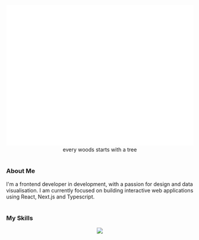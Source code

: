 <div  align="center" >
<img src="./tree.svg">
</div>

<div  align="center" >
every woods starts with a tree
</div>

<div></div>

#

### About Me

I'm a frontend developer in development, with a passion for design and data visualisation. I am currently focused on building interactive web applications using React, Next.js and Typescript.

#

### My Skills

<p align="center">
  <a href="https://skillicons.dev">
    <img src="https://skillicons.dev/icons?i=js,ts,py,react,nextjs,tailwind,styledcomponents,d3,firebase,github,figma,ps&perline=6" />
  </a>
</p>
